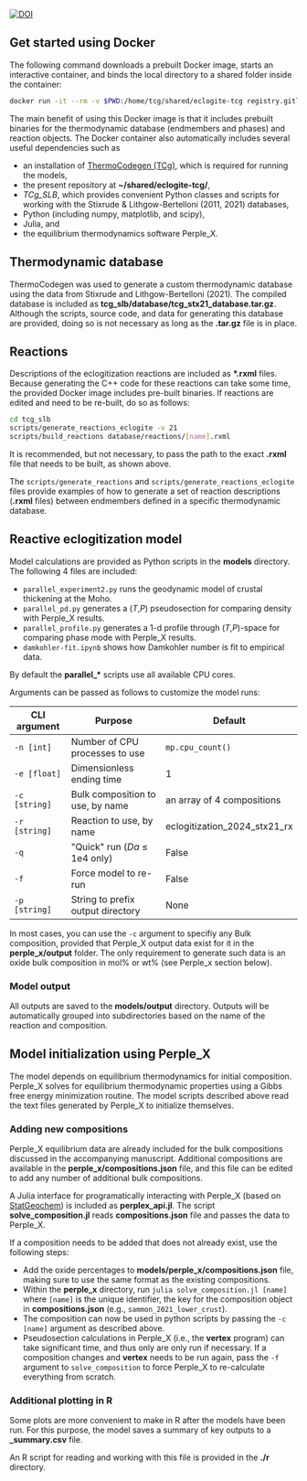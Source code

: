 [![DOI](https://zenodo.org/badge/DOI/10.5281/zenodo.10835976.svg)](https://doi.org/10.5281/zenodo.10835976)

## Get started using Docker

The following command downloads a prebuilt Docker image, starts an interactive container, and binds the local directory to a shared folder inside the container:

```bash
docker run -it --rm -v $PWD:/home/tcg/shared/eclogite-tcg registry.gitlab.com/mitchellmcm27/eclogite-tcg
```

The main benefit of using this Docker image is that it includes prebuilt binaries for the thermodynamic database (endmembers and phases) and reaction objects.
The Docker container also automatically includes several useful dependencies such as
- an installation of [ThermoCodegen (TCg)](https://gitlab.com/ENKI-portal/ThermoCodegen), which is required for running the models,
- the present repository at **~/shared/eclogite-tcg/**,
- *TCg_SLB*, which provides convenient Python classes and scripts for working with the Stixrude & Lithgow-Bertelloni (2011, 2021) databases,
- Python (including numpy, matplotlib, and scipy),
- Julia, and
- the equilibrium thermodynamics software Perple_X.

## Thermodynamic database

ThermoCodegen was used to generate a custom thermodynamic database using the data from Stixrude and Lithgow-Bertelloni (2021).
The compiled database is included as **tcg_slb/database/tcg_stx21_database.tar.gz**.
Although the scripts, source code, and data for generating this database are provided, doing so is not necessary as long as the **.tar.gz** file is in place.

## Reactions 

Descriptions of the eclogitization reactions are included as **\*.rxml** files.
Because generating the C++ code for these reactions can take some time, the provided Docker image includes pre-built binaries.
If reactions are edited and need to be re-built, do so as follows:

```bash
cd tcg_slb
scripts/generate_reactions_eclogite -v 21
scripts/build_reactions database/reactions/[name].rxml
```
It is recommended, but not necessary, to pass the path to the exact **.rxml** file that needs to be built, as shown above.

The `scripts/generate_reactions` and `scripts/generate_reactions_eclogite` files provide examples of how to generate a set of reaction descriptions (**.rxml** files) between endmembers defined in a specific thermodynamic database.

## Reactive eclogitization model

Model calculations are provided as Python scripts in the **models** directory.
The following 4 files are included:

- `parallel_experiment2.py` runs the geodynamic model of crustal thickening at the Moho.
- `parallel_pd.py` generates a (_T_,_P_) pseudosection for comparing density with Perple_X results.
- `parallel_profile.py` generates a 1-d profile through (_T_,_P_)-space for comparing phase mode with Perple_X results.
- `damkohler-fit.ipynb` shows how Damkohler number is fit to empirical data.

By default the **parallel_\*** scripts use all available CPU cores.

Arguments can be passed as follows to customize the model runs:

| CLI argument    |  Purpose                           | Default                      |
|-----------------|------------------------------------|------------------------------|
|   `-n [int]`    | Number of CPU processes to use     | `mp.cpu_count()`             |
|   `-e [float]`  | Dimensionless ending time          | 1                            |
|   `-c [string]` | Bulk composition to use, by name   | an array of 4 compositions   |
|   `-r [string]` | Reaction to use, by name           | eclogitization_2024_stx21_rx |
|   `-q`          | "Quick" run (_Da_ ≤ 1e4 only)      | False                        |
|   `-f`          | Force model to re-run              | False                        |
|   `-p [string]` | String to prefix output directory  | None                         |

In most cases, you can use the `-c` argument to specifiy any Bulk composition, provided that Perple_X output data exist for it in the **perple_x/output** folder. 
The only requirement to generate such data is an oxide bulk composition in mol% or wt% (see Perple_x section below).

### Model output

All outputs are saved to the **models/output** directory.
Outputs will be automatically grouped into subdirectories based on the name of the reaction and composition.

## Model initialization using Perple_X

The model depends on equilibrium thermodynamics for initial composition.
Perple_X solves for equilibrium thermodynamic properties using a Gibbs free energy minimization routine.
The model scripts described above read the text files generated by Perple_X to initialize themselves.

### Adding new compositions

Perple_X equilibrium data are already included for the bulk compositions discussed in the accompanying manuscript.
Additional compositions are available in the **perple_x/compositions.json** file, and this file can be edited to add any number of additional bulk compositions.

A Julia interface for programatically interacting with Perple_X (based on [StatGeochem](https://osf.io/tjhmw/)) is included as **perplex_api.jl**.
The script **solve_composition.jl** reads **compositions.json** file and passes the data to Perple_X.

If a composition needs to be added that does not already exist, use the following steps:

- Add the oxide percentages to **models/perple_x/compositions.json** file, making sure to use the same format as the existing compositions.
- Within the **perple_x** directory, run `julia solve_composition.jl [name]` where `[name]` is the unique identifier, the key for the composition object in **compositions.json** (e.g., `sammon_2021_lower_crust`).
- The composition can now be used in python scripts by passing the `-c [name]` argument as described above.
- Pseudosection calculations in Perple_X (i.e., the **vertex** program) can take significant time, and thus only are only run if necessary. If a composition changes and **vertex** needs to be run again, pass the `-f` argument to `solve_composition` to force Perple_X to re-calculate everything from scratch.

### Additional plotting in R

Some plots are more convenient to make in R after the models have been run.
For this purpose, the model saves a summary of key outputs to a **_summary.csv** file.

An R script for reading and working with this file is provided in the **./r** directory.
